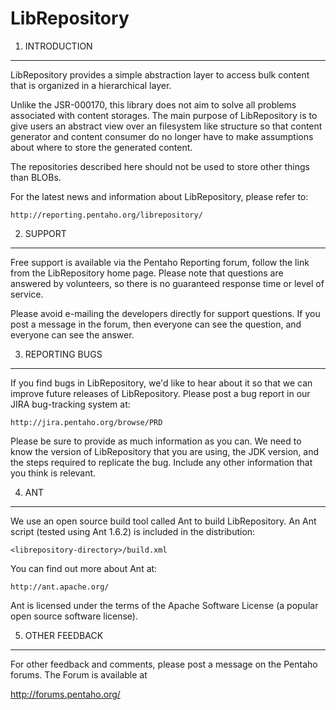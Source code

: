 LibRepository
=============


1. INTRODUCTION
---------------
LibRepository provides a simple abstraction layer to access bulk content that
is organized in a hierarchical layer.

Unlike the JSR-000170, this library does not aim to solve all problems
associated with content storages. The main purpose of LibRepository is to
give users an abstract view over an filesystem like structure so that content
generator and content consumer do no longer have to make assumptions about
where to store the generated content.

The repositories described here should not be used to store other things than
BLOBs.

For the latest news and information about LibRepository, please refer to:

    http://reporting.pentaho.org/librepository/


2. SUPPORT
----------
Free support is available via the Pentaho Reporting forum, follow the link
from the LibRepository home page.  Please note that questions are
answered by volunteers, so there is no guaranteed response time or
level of service.

Please avoid e-mailing the developers directly for support questions.
If you post a message in the forum, then everyone can see the
question, and everyone can see the answer.


3. REPORTING BUGS
-----------------
If you find bugs in LibRepository, we'd like to hear about it so that we
can improve future releases of LibRepository.  Please post a bug report
in our JIRA bug-tracking system at:

    http://jira.pentaho.org/browse/PRD

Please be sure to provide as much information as you can.  We need to
know the version of LibRepository that you are using, the JDK version,
and the steps required to replicate the bug.  Include any other
information that you think is relevant.


4. ANT
------
We use an open source build tool called Ant to build LibRepository.  An
Ant script (tested using Ant 1.6.2) is included in the distribution:

    <librepository-directory>/build.xml

You can find out more about Ant at:

    http://ant.apache.org/

Ant is licensed under the terms of the Apache Software License (a
popular open source software license).


5. OTHER FEEDBACK
-----------------
For other feedback and comments, please post a message on the
Pentaho forums. The Forum is available at

  http://forums.pentaho.org/

